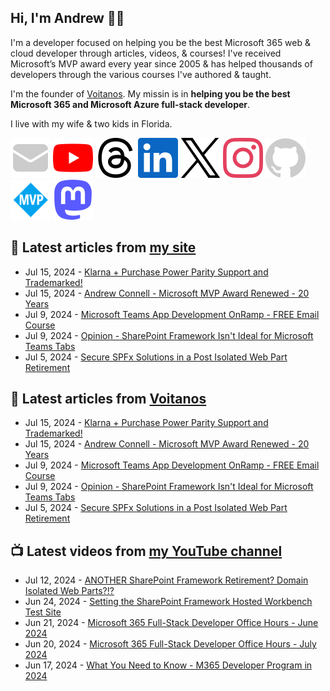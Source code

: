## Hi, I'm Andrew 👋🏼

I'm a developer focused on helping you be the best Microsoft 365 web & cloud developer through articles, videos, & courses! I've received Microsoft’s MVP award every year since 2005 & has helped thousands of developers through the various courses I've authored & taught.

I'm the founder of [Voitanos](https://www.voitanos.io). My missin is in **helping you be the best Microsoft 365 and Microsoft Azure full-stack developer**.

I live with my wife & two kids in Florida.

[![](./images/mail.svg)](https://newsletter.voitanos.io) 
[![](./images/youtube.svg)](https://andrewconnell.social/youtube) 
[![](./images/threads.svg)](https://andrewconnell.social/threads) 
[![](./images/linkedin.svg)](https://andrewconnell.social/linkedin) 
[![](./images/x.svg)](https://andrewconnell.social/x) 
[![](./images/instagram.svg)](andrewconnell.social/instagram) 
[![](./images/github.svg)](andrewconnell.social/github) 
[![](./images/mvp.svg)](andrewconnell.social/mvp) 
<a rel="me" href="https://mastodon.world/@andrewconnell"><img src="./images/mastodon.svg" /></a> 

## 📘 Latest articles from [my site](https://www.andrewconnell.com/)
<!-- MYBLOG-POST-LIST:START -->
- Jul 15, 2024 - [Klarna + Purchase Power Parity Support and Trademarked!](https://www.voitanos.io/blog/announce-new-payment-options-purchase-power-parity-trademarked/?utm_medium=rss&utm_source=andrewconnell.com)
- Jul 15, 2024 - [Andrew Connell - Microsoft MVP Award Renewed - 20 Years](https://www.voitanos.io/blog/microsoft-mvp-renewed-20th-year/?utm_medium=rss&utm_source=andrewconnell.com)
- Jul 9, 2024 - [Microsoft Teams App Development OnRamp - FREE Email Course](https://www.voitanos.io/blog/microsoft-teams-appdev-onramp-free-email-course/?utm_medium=rss&utm_source=andrewconnell.com)
- Jul 9, 2024 - [Opinion - SharePoint Framework Isn&#39;t Ideal for Microsoft Teams Tabs](https://www.voitanos.io/blog/why-native-msteams-appdev-vs-spfx-for-teams/?utm_medium=rss&utm_source=andrewconnell.com)
- Jul 5, 2024 - [Secure SPFx Solutions in a Post Isolated Web Part Retirement](https://www.voitanos.io/blog/secure-spfx-solutions-post-domain-isolated-webpart-retirement/?utm_medium=rss&utm_source=andrewconnell.com)<!-- MYBLOG-POST-LIST:END -->

## 📙 Latest articles from [Voitanos](https://www.voitanos.io/blog/)
<!-- VOITANOSBLOG-POST-LIST:START -->
- Jul 15, 2024 - [Klarna + Purchase Power Parity Support and Trademarked!](https://www.voitanos.io/blog/announce-new-payment-options-purchase-power-parity-trademarked/?utm_medium=rss&utm_source=voitanos.io)
- Jul 15, 2024 - [Andrew Connell - Microsoft MVP Award Renewed - 20 Years](https://www.voitanos.io/blog/microsoft-mvp-renewed-20th-year/?utm_medium=rss&utm_source=voitanos.io)
- Jul 9, 2024 - [Microsoft Teams App Development OnRamp - FREE Email Course](https://www.voitanos.io/blog/microsoft-teams-appdev-onramp-free-email-course/?utm_medium=rss&utm_source=voitanos.io)
- Jul 9, 2024 - [Opinion - SharePoint Framework Isn&#39;t Ideal for Microsoft Teams Tabs](https://www.voitanos.io/blog/why-native-msteams-appdev-vs-spfx-for-teams/?utm_medium=rss&utm_source=voitanos.io)
- Jul 5, 2024 - [Secure SPFx Solutions in a Post Isolated Web Part Retirement](https://www.voitanos.io/blog/secure-spfx-solutions-post-domain-isolated-webpart-retirement/?utm_medium=rss&utm_source=voitanos.io)<!-- VOITANOSBLOG-POST-LIST:END -->

## 📺 Latest videos from [my YouTube channel](https://www.youtube.com/@andrew_connell)
<!-- VOITANOSYOUTUBE-POST-LIST:START -->
- Jul 12, 2024 - [ANOTHER SharePoint Framework Retirement? Domain Isolated Web Parts?!?](https://www.youtube.com/watch?v=4cMLFpWB6bs)
- Jun 24, 2024 - [Setting the SharePoint Framework Hosted Workbench Test Site](https://www.youtube.com/watch?v=zgkqeByllp4)
- Jun 21, 2024 - [Microsoft 365 Full-Stack Developer Office Hours - June 2024](https://www.youtube.com/watch?v=rAVxxPlvBw0)
- Jun 20, 2024 - [Microsoft 365 Full-Stack Developer Office Hours - July 2024](https://www.youtube.com/watch?v=ITsrpeAua2g)
- Jun 17, 2024 - [What You Need to Know - M365 Developer Program in 2024](https://www.youtube.com/watch?v=Iq1cnXZW08I)<!-- VOITANOSYOUTUBE-POST-LIST:END -->
